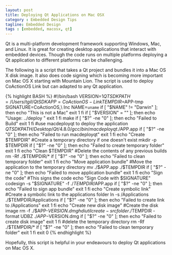 ```yaml
---
layout: post
title: Deploying Qt Applications on Mac OSX
category : Embedded Design Tips
tagline: Embedded Design
tags : [embedded, macosx, qt]
---
```


Qt is a multi-platform development framework supporting Windows, Mac, and Linux. It is great for 
creating desktop applications that interact with embedded devices. Though the code runs on multiple 
platforms deploying a Qt application to different platforms can be challenging.

The following is a script that takes a Qt project and bundles it into a Mac OS X disk image. It 
also does code signing which is becoming more important on Mac OS X starting with Mountain Lion. The 
script is used to deploy CoActionOS Link but can adapted to any Qt application.

{% highlight BASH %}
#!/bin/bash
VERSION=$1
QTSDKPATH=/Users/tgil/QtSDK
APP=CoActionOS-Link
TEMPDIR=$APP-tmp
SIGNATURE=CoActionOS,\ Inc
NAME=`uname`
if [ "$NAME" != "Darwin" ]; then
    echo "This is not a Mac"
    exit 1
fi
if [ "$VERSION" = "" ]; then
    echo "Usage:  ../deploy "
    exit 1
fi
make
if [ "$?" -ne "0" ]; then
    echo "Failed to Build"
    exit 1
fi
#use macdeployqt to deploy the application
$QTSDKPATH/Desktop/Qt/4.8.0/gcc/bin/macdeployqt ./$APP.app
if [ "$?" -ne "0" ]; then
    echo "Failed to run macdeployqt"
    exit 1
fi
echo "Create $TEMPDIR"
#Create a temporary directory if one doesn't exist
mkdir -p $TEMPDIR
if [ "$?" -ne "0" ]; then
    echo "Failed to create temporary folder"
    exit 1
fi
echo "Clean $TEMPDIR"
#Delete the contents of any previous builds
rm -Rf ./$TEMPDIR/*
if [ "$?" -ne "0" ]; then
    echo "Failed to clean temporary folder"
    exit 1
fi
echo "Move application bundle"
#Move the application to the temporary directory
mv ./$APP.app ./$TEMPDIR
if [ "$?" -ne "0" ]; then
    echo "Failed to move application bundle"
    exit 1
fi
echo "Sign the code"
#This signs the code
echo "Sign Code with $SIGNATURE"
codesign -s "$SIGNATURE" -f ./$TEMPDIR/$APP.app
if [ "$?" -ne "0" ]; then
    echo "Failed to sign app bundle"
    exit 1
fi
echo "Create symbolic link"
#Create a symbolic link to the applications folder
ln -s /Applications ./$TEMPDIR/Applications
if [ "$?" -ne "0" ]; then
    echo "Failed to create link to /Applications"
    exit 1
fi
echo "Create new disk image"
#Create the disk image
rm -f ./$APP-$VERSION.dmg
hdiutil create -srcfolder ./$TEMPDIR -format UDBZ ./$APP-$VERSION.dmg
if [ "$?" -ne "0" ]; then
    echo "Failed to create disk image"
    exit 1
fi
#delete the temporary directory
rm -Rf ./$TEMPDIR/*
if [ "$?" -ne "0" ]; then
    echo "Failed to clean temporary folder"
    exit 1
fi
exit 0
{% endhighlight %}   

Hopefully, this script is helpful in your endeavours to deploy Qt applications on Mac OS X.

